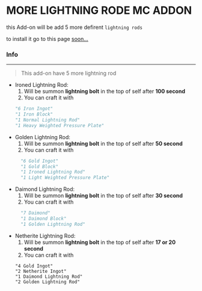 # MORE LIGHTNING RODE MC ADDON


this Add-on will be add 5 more defirent `lightning rods`

to install it go to this page [soon...]()

### Info
___

> This add-on have 5 more lightning rod

* Ironed Lightning Rod: 
  1. Will be summon **lightning bolt** in the top of self after **100 second**
  2. You can craft it with 
  ```python
  "6 Iron Ingot"
  "1 Iron Block"
  "1 Normal Lightning Rod"
  "1 Heavy Weighted Pressure Plate"
  ```
* Golden Lightning Rod: 
  1. Will be summon **lightning bolt** in the top of self after **50 second**
  2. You can craft it with
  ```python
    "6 Gold Ingot"
    "1 Gold Block"
    "1 Ironed Lightning Rod"
    "1 Light Weighted Pressure Plate"
  ```
* Daimond Lightning Rod: 
  1. Will be summon **lightning bolt** in the top of self after **30 second**
  2. You can craft it with
  ```python
    "7 Daimond"
    "1 Daimond Block"
    "1 Golden Lightning Rod"
  ```
* Netherite Lightning Rod: 
  1. Will be summon **lightning bolt** in the top of self after **17 or 20 second**
  2. You can craft it with
  ```
  "4 Gold Ingot"
  "2 Netherite Ingot"
  "1 Daimond Lightning Rod"
  "2 Golden Lightning Rod"
  ```
